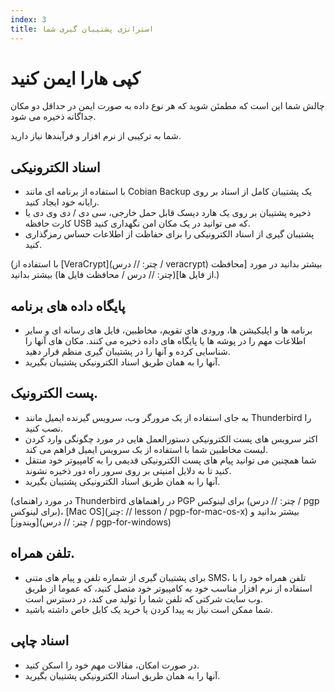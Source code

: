 ```yaml
---
index: 3
title: استراتژی پشتیبان گیری شما
---
```

# کپی هارا ایمن کنید

چالش شما این است که مطمئن شوید که هر نوع داده به صورت ایمن در حداقل دو مکان جداگانه ذخیره می شود.

شما به ترکیبی از نرم افزار و فرآیندها نیاز دارید.

## اسناد الکترونیکی

* با استفاده از برنامه ای مانند Cobian Backup یک پشتیبان کامل از اسناد بر روی رایانه خود ایجاد کنید.
* ذخیره پشتیبان بر روی یک هارد دیسک قابل حمل خارجی، سی دی / دی وی دی یا کارت حافظه USB که می توانید در یک مکان امن نگهداری کنید.
* پشتیبان گیری از اسناد الکترونیکی را برای حفاظت از اطلاعات حساس رمزگذاری کنید.

(با استفاده از [VeraCrypt](چتر: // درس / veracrypt) بیشتر بدانید در مورد [محافظت از فایل ها](چتر: // درس / محافظت فایل ها) بیشتر بدانید.)

## پایگاه داده های برنامه

* برنامه ها و اپلیکیشن ها، ورودی های تقویم، مخاطبین، فایل های رسانه ای و سایر اطلاعات مهم را در پوشه ها یا پایگاه های داده ذخیره می کنند. مکان های آنها را شناسایی کرده و آنها را در پشتیبان گیری منظم قرار دهید.
* آنها را به همان طریق اسناد الکترونیکی پشتیبان بگیرید.

## پست الکترونیک.

* به جای استفاده از یک مرورگر وب، سرویس گیرنده ایمیل مانند Thunderbird را نصب کنید.
* اکثر سرویس های پست الکترونیکی دستورالعمل هایی در مورد چگونگی وارد کردن لیست مخاطبین شما با استفاده از یک سرویس ایمیل فراهم می کند.
* شما همچنین می توانید پیام های پست الکترونیکی قدیمی را به کامپیوتر خود منتقل کنید تا به دلایل امنیتی بر روی سرور راه دور ذخیره نشوند.
* آنها را به همان طریق اسناد الکترونیکی پشتیبان بگیرید.

(در مورد راهنمای Thunderbird در راهنماهای PGP برای لینوکس (چتر: // درس / pgp برای لینوکس)، [Mac OS](چتر: // lesson / pgp-for-mac-os-x) بیشتر بدانید و [ویندوز](چتر: // درس / pgp-for-windows)

## تلفن همراه.

* برای پشتیبان گیری از شماره تلفن و پیام های متنی SMS، تلفن همراه خود را با استفاده از نرم افزار مناسب خود به کامپیوتر خود متصل کنید، که عموما از طریق وب سایت شرکتی که تلفن شما را تولید می کند، در دسترس است.
* شما ممکن است نیاز به پیدا کردن یا خرید یک کابل خاص داشته باشید.

## اسناد چاپی

* در صورت امکان، مقالات مهم خود را اسکن کنید.
* آنها را به همان طریق اسناد الکترونیکی پشتیبان بگیرید.
